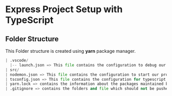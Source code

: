 # Express Project Setup with TypeScript

## Folder Structure

This Folder structure is created using **yarn** package manager.

```py
| .vscode/
  |-- launch.json => This file contains the configuration to debug our TypeScript code in vscode. (NOTE: Please Recheck the files and paths mentioned in this file to avoid any bugs.)
| src/
| nodemon.json => This file contains the configuration to start our project (containing TS) with nodemon on save.
| tsconfig.json => This file contains the configuration for typescript.
| yarn.lock => contains the information about the packages maintained by yarn
| .gitignore => contains the folders and file which should not be pushed to cloud git repositories.
```
